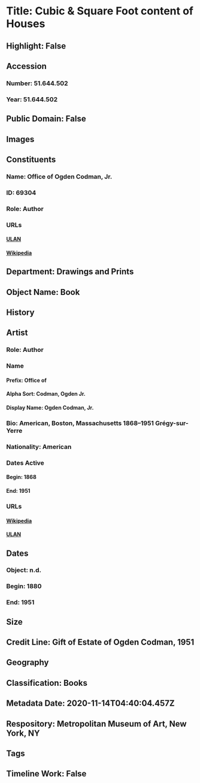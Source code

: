 # Title: Cubic & Square Foot content of Houses
## Highlight: False
## Accession
### Number: 51.644.502
### Year: 51.644.502
## Public Domain: False
## Images
## Constituents
### Name: Office of Ogden Codman, Jr.
### ID: 69304
### Role: Author
### URLs
#### [ULAN](http://vocab.getty.edu/page/ulan/500000606)
#### [Wikipedia](https://www.wikidata.org/wiki/Q7079909)
## Department: Drawings and Prints
## Object Name: Book
## History
## Artist
### Role: Author
### Name
#### Prefix: Office of
#### Alpha Sort: Codman, Ogden Jr.
#### Display Name: Ogden Codman, Jr.
### Bio: American, Boston, Massachusetts 1868–1951 Grégy-sur-Yerre
### Nationality: American
### Dates Active
#### Begin: 1868
#### End: 1951
### URLs
#### [Wikipedia](https://www.wikidata.org/wiki/Q7079909)
#### [ULAN](http://vocab.getty.edu/page/ulan/500000606)
## Dates
### Object: n.d.
### Begin: 1880
### End: 1951
## Size
## Credit Line: Gift of Estate of Ogden Codman, 1951
## Geography
## Classification: Books
## Metadata Date: 2020-11-14T04:40:04.457Z
## Respository: Metropolitan Museum of Art, New York, NY
## Tags
## Timeline Work: False